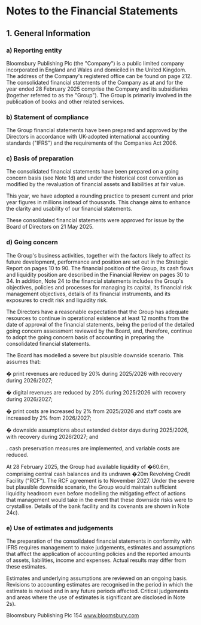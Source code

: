 # Notes to the Financial Statements


## 1. General Information


### a) Reporting entity

Bloomsbury Publishing Plc (the "Company") is a public limited company incorporated in England and Wales and domiciled in the United
Kingdom. The address of the Company's registered office can be found on page 212. The consolidated financial statements of the
Company as at and for the year ended 28 February 2025 comprise the Company and its subsidiaries (together referred to as the "Group").
The Group is primarily involved in the publication of books and other related services.


### b) Statement of compliance

The Group financial statements have been prepared and approved by the Directors in accordance with UK-adopted international
accounting standards ("IFRS") and the requirements of the Companies Act 2006.


### c) Basis of preparation

The consolidated financial statements have been prepared on a going concern basis (see Note 1d) and under the historical cost convention
as modified by the revaluation of financial assets and liabilities at fair value.

This year, we have adopted a rounding practice to present current and prior year figures in millions instead of thousands. This change aims
to enhance the clarity and usability of our financial statements.

These consolidated financial statements were approved for issue by the Board of Directors on 21 May 2025.


### d) Going concern

The Group's business activities, together with the factors likely to affect its future development, performance and position are set out
in the Strategic Report on pages 10 to 90. The financial position of the Group, its cash flows and liquidity position are described in the
Financial Review on pages 30 to 34. In addition, Note 24 to the financial statements includes the Group's objectives, policies and processes
for managing its capital, its financial risk management objectives, details of its financial instruments, and its exposures to credit risk and
liquidity risk.

The Directors have a reasonable expectation that the Group has adequate resources to continue in operational existence at least 12 months
from the date of approval of the financial statements, being the period of the detailed going concern assessment reviewed by the Board,
and, therefore, continue to adopt the going concern basis of accounting in preparing the consolidated financial statements.

The Board has modelled a severe but plausible downside scenario. This assumes that:

� print revenues are reduced by 20% during 2025/2026 with recovery during 2026/2027;

� digital revenues are reduced by 20% during 2025/2026 with recovery during 2026/2027;

� print costs are increased by 2% from 2025/2026 and staff costs are increased by 2% from 2026/2027;

� downside assumptions about extended debtor days during 2025/2026, with recovery during 2026/2027; and

. cash preservation measures are implemented, and variable costs are reduced.

At 28 February 2025, the Group had available liquidity of �60.6m, comprising central cash balances and its undrawn �20m Revolving Credit
Facility ("RCF"). The RCF agreement is to November 2027. Under the severe but plausible downside scenario, the Group would maintain
sufficient liquidity headroom even before modelling the mitigating effect of actions that management would take in the event that these
downside risks were to crystallise. Details of the bank facility and its covenants are shown in Note 24c).


### e) Use of estimates and judgements

The preparation of the consolidated financial statements in conformity with IFRS requires management to make judgements, estimates and
assumptions that affect the application of accounting policies and the reported amounts of assets, liabilities, income and expenses. Actual
results may differ from these estimates.

Estimates and underlying assumptions are reviewed on an ongoing basis. Revisions to accounting estimates are recognised in the period in
which the estimate is revised and in any future periods affected. Critical judgements and areas where the use of estimates is significant are
disclosed in Note 2s).

Bloomsbury Publishing Plc
154
www.bloomsbury.com
